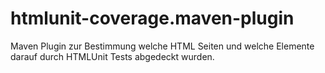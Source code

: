 htmlunit-coverage.maven-plugin
==============================

Maven Plugin zur Bestimmung welche HTML Seiten und welche Elemente darauf durch HTMLUnit Tests abgedeckt wurden.
